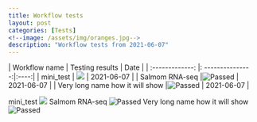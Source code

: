 ```yaml
---
title: Workflow tests
layout: post
categories: [Tests]
<!--image: /assets/img/oranges.jpg-->
description: "Workflow tests from 2021-06-07"
---
```


| Workflow name | Testing results | Date |
| :-------------: |: ---------------:|:----:|
| mini_test | ![](https://img.shields.io/static/v1?label=workflow&message=failing&color=red) | 2021-06-07 |
| Salmom RNA-seq |![Passed](https://img.shields.io/static/v1?label=workflow&message=passing&color=green) | 2021-06-07 |
| Very long name how it will show |![Passed](https://img.shields.io/static/v1?label=workflow&message=passing&color=green) | 2021-06-07 |


mini_test ![](https://img.shields.io/static/v1?label=workflow&message=failing&color=red)
Salmom RNA-seq ![Passed](https://img.shields.io/static/v1?label=workflow&message=passing&color=green)
Very long name how it will show ![Passed](https://img.shields.io/static/v1?label=workflow&message=passing&color=green)
